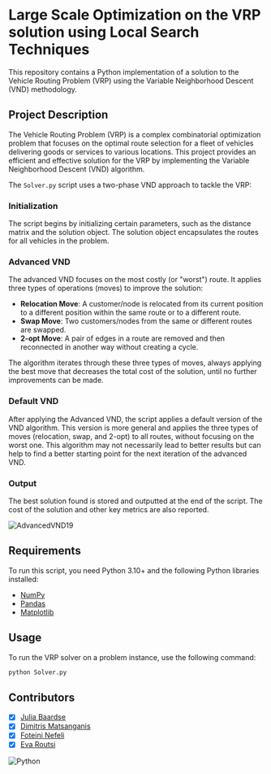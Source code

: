# Large Scale Optimization on the VRP solution using Local Search Techniques

This repository contains a Python implementation of a solution to the Vehicle Routing Problem (VRP) using the Variable Neighborhood Descent (VND) methodology.

## Project Description

The Vehicle Routing Problem (VRP) is a complex combinatorial optimization problem that focuses on the optimal route selection for a fleet of vehicles delivering goods or services to various locations. This project provides an efficient and effective solution for the VRP by implementing the Variable Neighborhood Descent (VND) algorithm.

The `Solver.py` script uses a two-phase VND approach to tackle the VRP:

### Initialization

The script begins by initializing certain parameters, such as the distance matrix and the solution object. The solution object encapsulates the routes for all vehicles in the problem.

### Advanced VND

The advanced VND focuses on the most costly (or "worst") route. It applies three types of operations (moves) to improve the solution:

- **Relocation Move**: A customer/node is relocated from its current position to a different position within the same route or to a different route.
- **Swap Move**: Two customers/nodes from the same or different routes are swapped.
- **2-opt Move**: A pair of edges in a route are removed and then reconnected in another way without creating a cycle.

The algorithm iterates through these three types of moves, always applying the best move that decreases the total cost of the solution, until no further improvements can be made.

### Default VND

After applying the Advanced VND, the script applies a default version of the VND algorithm. This version is more general and applies the three types of moves (relocation, swap, and 2-opt) to all routes, without focusing on the worst one. This algorithm may not necessarily lead to better results but can help to find a better starting point for the next iteration of the advanced VND.

### Output

The best solution found is stored and outputted at the end of the script. The cost of the solution and other key metrics are also reported.

![AdvancedVND19](https://github.com/dmatsanganis/Large_Scale_Optimization_on_the_VRP_Solution_using_Local_Search_Techniques/assets/34712449/70264c2d-0434-4dac-ac4c-6c4ade177d09)


## Requirements

To run this script, you need Python 3.10+ and the following Python libraries installed:

- [NumPy](https://numpy.org/)
- [Pandas](https://pandas.pydata.org/)
- [Matplotlib](https://matplotlib.org/)

## Usage

To run the VRP solver on a problem instance, use the following command:

```bash
python Solver.py
```

## Contributors

- [X] [Julia Baardse](https://github.com/juliaxab) 
- [X] [Dimitris Matsanganis](https://github.com/dmatsanganis) 
- [X] [Foteini Nefeli](https://github.com/FoteiniNefeli)
- [X] [Eva Routsi](https://github.com/EvaRoutsi)

![Python](https://img.shields.io/badge/python-3670A0?style=for-the-badge&logo=python&logoColor=ffdd54)
